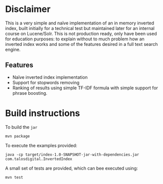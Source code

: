 Disclaimer
=========

This is a very simple and naïve implementation of an in memory inverted index, built initially for a technical test but maintained later for an internal course on Lucene/Solr. This is not production ready, only have been used for education purposes: to explain without to much problem how an inverted index works and some of the features desired in a full text search engine.

Features
--------
  * Naïve inverted index implementation
  * Support for stopwords removing
  * Ranking of results using simple TF-IDF formula with simple support for phrase boosting.

Build instructions
==================

To build the `jar`

`mvn package`

To execute the examples provided:

`java -cp target/index-1.0-SNAPSHOT-jar-with-dependencies.jar com.talosdigital.InvertedIndex`

A small set of tests are provided, which can bee executed using:

`mvn test`
